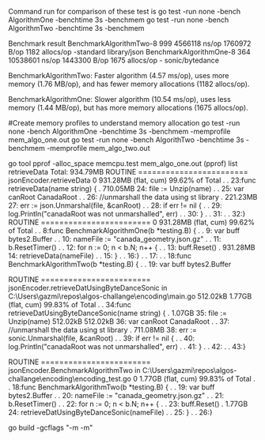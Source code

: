 Command run for comparison of these test is
go test -run none -bench AlgorithmOne -benchtime 3s -benchmem
go test -run none -bench AlgorithmTwo -benchtime 3s -benchmem

Benchmark result
BenchmarkAlgorithmTwo-8              999           4566118 ns/op         1760972 B/op       1182 allocs/op  -standard library/json
BenchmarkAlgorithmOne-8              364          10538601 ns/op         1443300 B/op       1675 allocs/op - sonic/bytedance


BenchmarkAlgorithmTwo: Faster algorithm (4.57 ms/op), uses more memory (1.76 MB/op), and has fewer memory allocations (1182 allocs/op).

BenchmarkAlgorithmOne: Slower algorithm (10.54 ms/op), uses less memory (1.44 MB/op), but has more memory allocations (1675 allocs/op).

#Create memory profiles to understand memory allocation
go test -run none -bench AlgorithmOne -benchtime 3s -benchmem -memprofile mem_algo_one.out
go test -run none -bench AlgorithTwo -benchtime 3s -benchmem -memprofile mem_algo_two.out

go tool pprof -alloc_space memcpu.test mem_algo_one.out
(pprof) list retrieveData
Total: 934.79MB
ROUTINE ======================== jsonEncoder.retrieveData 
0   931.28MB (flat, cum) 99.62% of Total
.          .     23:func retrieveData(name string) {
.   710.05MB     24:   file := Unzip(name)
.          .     25:   var canRoot CanadaRoot
.          .     26:   //unmarshall the data using st library
.   221.23MB     27:   err := json.Unmarshal(file, &canRoot)
.          .     28:   if err != nil {
.          .     29:           log.Println("canadaRoot was not unmarshalled", err)
.          .     30:   }
.          .     31:
.          .     32:}
ROUTINE ======================== 
0   931.28MB (flat, cum) 99.62% of Total
.          .      8:func BenchmarkAlgorithmOne(b *testing.B) {
.          .      9:   var buff bytes2.Buffer
.          .     10:   nameFile := "canada_geometry.json.gz"
.          .     11:   b.ResetTimer()
.          .     12:   for n := 0; n < b.N; n++ {
.          .     13:           buff.Reset()
.   931.28MB     14:           retrieveData(nameFile)
.          .     15:   }
.          .     16:}
.          .     17:
.          .     18:func BenchmarkAlgorithmTwo(b *testing.B) {
.          .     19:   var buff bytes2.Buffer

ROUTINE ======================== jsonEncoder.retrieveDatUsingByteDanceSonic in C:\Users\gazmi\repos\algos-challange\encoding\main.go
512.02kB     1.77GB (flat, cum) 99.83% of Total
.          .     34:func retrieveDatUsingByteDanceSonic(name string) {
.     1.07GB     35:   file := Unzip(name)
512.02kB   512.02kB     36:   var canRoot CanadaRoot
.          .     37:   //unmarshall the data using st library
.   711.08MB     38:   err := sonic.Unmarshal(file, &canRoot)
.          .     39:   if err != nil {
.          .     40:           log.Println("canadaRoot was not unmarshalled", err)
.          .     41:   }
.          .     42:
.          .     43:}


ROUTINE ======================== jsonEncoder.BenchmarkAlgorithmTwo in C:\Users\gazmi\repos\algos-challange\encoding\encoding_test.go
0     1.77GB (flat, cum) 99.83% of Total
.          .     18:func BenchmarkAlgorithmTwo(b *testing.B) {
.          .     19:   var buff bytes2.Buffer
.          .     20:   nameFile := "canada_geometry.json.gz"
.          .     21:   b.ResetTimer()
.          .     22:   for n := 0; n < b.N; n++ {
.          .     23:           buff.Reset()
.     1.77GB     24:           retrieveDatUsingByteDanceSonic(nameFile)
.          .     25:   }
.          .     26:}


go build -gcflags "-m -m"